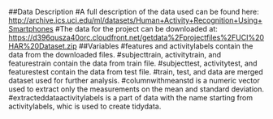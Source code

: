 ##Data Description
#A full description of the data used can be found here: 
http://archive.ics.uci.edu/ml/datasets/Human+Activity+Recognition+Using+Smartphones
#The data for the project can be downloaded at:
https://d396qusza40orc.cloudfront.net/getdata%2Fprojectfiles%2FUCI%20HAR%20Dataset.zip
##Variables
#features and activitylabels contain the data from the downloaded files.
#subjecttrain, activitytrain, and featurestrain contain the data from train file.
#subjecttest, activitytest, and featurestest contain the data from test file.
#train, test, and data are merged dataset used for further analysis.
#columnwithmeanstd is a numeric vector used to extract only the measurements on the mean and standard deviation.
#extracteddataactivitylabels is a part of data with the name starting from activitylabels, whic is used to create tidydata.
